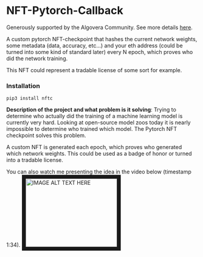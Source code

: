 # NFT-Pytorch-Callback

Generously supported by the Algovera Community. See more details [here](https://forum.algovera.ai/t/proposal-pytorch-nft-checkpoint/100).

A custom pytorch NFT-checkpoint that hashes the current network weights, some metadata (data, accuracy, etc…) and your eth address (could be turned into some kind of standard later) every N epoch, which proves who did the network training.

This NFT could represent a tradable license of some sort for example.

### Installation

```
pip3 install nftc
```

**Description of the project and what problem is it solving**: Trying to determine who actually did the training of a machine learning model is currently very hard. Looking at open-source model zoos today it is nearly impossible to determine who trained which model. The Pytorch NFT checkpoint solves this problem.

A custom NFT is generated each epoch, which proves who generated which network weights. This could be used as a badge of honor or turned into a tradable license.

You can also watch me presenting the idea in the video below (timestamp 1:34).
<a href="http://www.youtube.com/watch?feature=player_embedded&v=Avs9NMRBvJk
" target="_blank"><img src="http://img.youtube.com/vi/Avs9NMRBvJk/0.jpg" 
alt="IMAGE ALT TEXT HERE" width="240" height="180" border="10" /></a>
